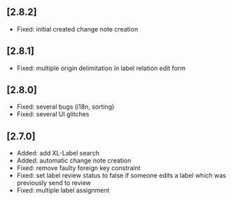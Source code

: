 ## [2.8.2]

  * Fixed: initial created change note creation

## [2.8.1]

  * Fixed: multiple origin delimitation in label relation edit form

## [2.8.0]

  * Fixed: several bugs (i18n, sorting)
  * Fixed: several UI glitches

## [2.7.0]

  * Added: add XL-Label search
  * Added: automatic change note creation
  * Fixed: remove faulty foreign key constraint
  * Fixed: set label review status to false if someone edits a label which was
    previously send to review
  * Fixed: multiple label assignment
